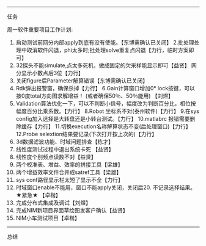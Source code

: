 

---
任务

周一软件重要项目工作计划: 
1. 启动测试前网分内部apply到底有没有使能。【东博需确认已关闭】
2.批处理处理中取消软件闪退，phi太多时;批处理solve重复点闪退【力行，临时方案即可】
3. 32探头不能simulate,点太多死机，做成固定的欠采样能显示即可【益贤】
网分显示小数点后3位【力行】
4. 关闭figure后Parameter解算错误【东博需确认已关闭】
5. Rdk弹出报警窗，确保杀掉【力行】
6.Gain计算窗口增加0° lock按键，可以按0度total方向图求解增益！ (或者确保50％、50％能用) 【刘煜】
7. Validation算法优化一下，可以不判断小信号，幅度改为判断百分比，相位按幅度百分比乘系数。【力行】
8.Robot 坐标系不对(泰州软件)【力行】
9.在sys config加入选择是大转盘还是小转台测试。【力行】
10.matlabrc 报错需要删除缓存【力行】
11.切换execution名称解算状态不变(后处理窗口)【力行】
12.Probe selextion结果要记录(下次打开按上次的)【力行】
13. 3d数据滤波功能、时域问题排查【栋才】
14. 线性度测试过程中退出系统卡死 【益贤】
15. 线性度个别频点读数不对【益贤】
16. 两个校准表、增益、效率的拼接工具【梁雄】
17. 两个增益效率文件合并成satref工具【梁雄】
18. sys conf路径显示栏太短了显示不全【力行】
19. 时域窗口enable不能用，窗口不能apply关闭，关闭后20. 不记录选择结果。★紧急★ 【卓楷】
21. 完成分布式集成及调试【刘煜】
22. 完成NIM新项目界面草绘图发客户确认【益贤】
23. NIM小车测试项目【卓楷】

---
总结


